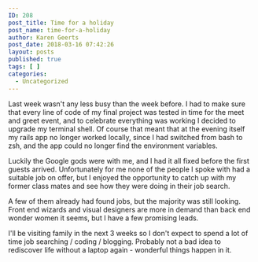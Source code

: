 ```yaml
---
ID: 208
post_title: Time for a holiday
post_name: time-for-a-holiday
author: Karen Geerts
post_date: 2018-03-16 07:42:26
layout: posts
published: true
tags: [ ]
categories:
  - Uncategorized
---
```

Last week wasn't any less busy than the week before. I had to make sure that every line of code of my final project was tested in time for the meet and greet event, and to celebrate everything was working I decided to upgrade my terminal shell. Of course that meant that at the evening itself my rails app no longer worked locally, since I had switched from bash to zsh, and the app could no longer find the environment variables.
<!--more-->

Luckily the Google gods were with me, and I had it all fixed before the first guests arrived. Unfortunately for me none of the people I spoke with had a suitable job on offer, but I enjoyed the opportunity to catch up with my former class mates and see how they were doing in their job search.

A few of them already had found jobs, but the majority was still looking. Front end wizards and visual designers are more in demand than back end wonder women it seems, but I have a few promising leads.

I'll be visiting family in the next 3 weeks so I don't expect to spend a lot of time job searching / coding / blogging. Probably not a bad idea to rediscover life without a laptop again - wonderful things happen in it.